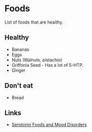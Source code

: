 # Foods
List of foods that are healthy.

## Healthy
- Bananas
- Eggs
- Nuts (Walnuts, pistachio)
- Griffonia Seed - Has a lot of 5-HTP.
- Ginger

## Don't eat
- Bread

## Links
- [Serotonin Foods and Mood Disorders](https://bebrainfit.com/serotonin-foods-mood-brain/)